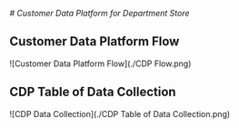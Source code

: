 *# Customer Data Platform for Department Store*

## Customer Data Platform Flow
![Customer Data Platform Flow](./CDP Flow.png)

## CDP Table of Data Collection
![CDP Data Collection](./CDP Table of Data Collection.png)
